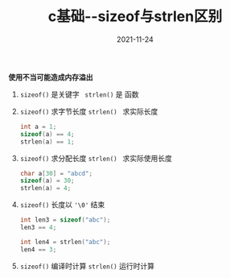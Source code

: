 ﻿---
id: c-1_4
title: c基础--sizeof与strlen区别
date: 2021-11-24
authors: 鲸语
tags: [开发语言, c, c基础, sizeof, strlen, 混淆]
---

**使用不当可能造成内存溢出**

1. `sizeof()`  是关键字     ` strlen()` 是 函数

2. `sizeof()`  求字节长度  `strlen() ` 求实际长度

   ```c
   int a = 1;
   sizeof(a) == 4;
   strlen(a) == 1;
   ```

   

3. `sizeof()`  求分配长度  `strlen() ` 求实际使用长度

   ```c
   char a[30] = "abcd";
   sizeof(a) = 30;
   strlen(a) = 4;
   ```

   

4. `sizeof()`  长度以 `'\0'` 结束 

   ```c
   int len3 = sizeof("abc");
   len3 == 4;
   
   int len4 = strlen("abc");
   len4 == 3;
   ```

5. `sizeof()` 编译时计算    `strlen()` 运行时计算
